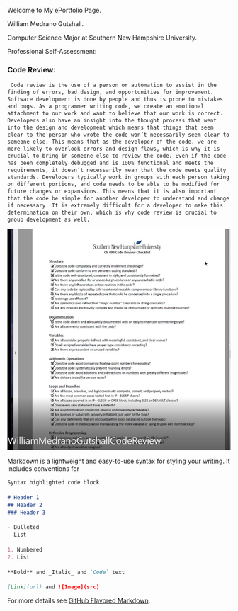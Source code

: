 Welcome to My ePortfolio Page.

William Medrano Gutshall.

Computer Science Major at Southern New Hampshire University.

Professional Self-Assessment:



### Code Review:
     Code review is the use of a person or automation to assist in the finding of errors, bad design, and opportunities for improvement. Software development is done by people and thus is prone to mistakes and bugs. As a programmer writing code, we create an emotional attachment to our work and want to believe that our work is correct. Developers also have an insight into the thought process that went into the design and development which means that things that seem clear to the person who wrote the code won’t necessarily seem clear to someone else. This means that as the developer of the code, we are more likely to overlook errors and design flaws, which is why it is crucial to bring in someone else to review the code. Even if the code has been completely debugged and is 100% functional and meets the requirements, it doesn’t necessarily mean that the code meets quality standards. Developers typically work in groups with each person taking on different portions, and code needs to be able to be modified for future changes or expansions. This means that it is also important that the code be simple for another developer to understand and change if necessary. It is extremely difficult for a developer to make this determination on their own, which is why code review is crucial to group development as well. 

[![William Medrano Gutshall Code Review](https://github.com/WilliamMedranoGutshall/BigDawg.github.io/blob/master/CodeReviewSnip.JPG)](https://youtu.be/ptY4YaHSm0g "WilliamMedranoGutshallCodeReview")







Markdown is a lightweight and easy-to-use syntax for styling your writing. It includes conventions for

```markdown
Syntax highlighted code block

# Header 1
## Header 2
### Header 3

- Bulleted
- List

1. Numbered
2. List

**Bold** and _Italic_ and `Code` text

[Link](url) and ![Image](src)
```

For more details see [GitHub Flavored Markdown](https://guides.github.com/features/mastering-markdown/).


